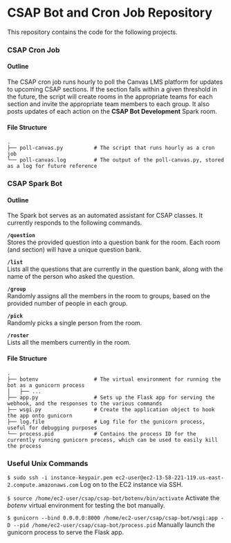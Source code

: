 # CSAP Bot and Cron Job Repository

This repository contains the code for the following projects.

### CSAP Cron Job

#### Outline
The CSAP cron job runs hourly to poll the Canvas LMS platform for updates to upcoming CSAP sections. If the section falls within a given threshold in the future, the script will create rooms in the appropriate teams for each section and invite the appropriate team members to each group. It also posts updates of each action on the **CSAP Bot Development** Spark room.

#### File Structure
```
.
├── poll-canvas.py          # The script that runs hourly as a cron job
└── poll-canvas.log         # The output of the poll-canvas.py, stored as a log for future reference
```

### CSAP Spark Bot

#### Outline
The Spark bot serves as an automated assistant for CSAP classes. It currently responds to the following commands.

**`/question`**<br>
Stores the provided question into a question bank for the room. Each room (and section) will have a unique question bank.

**`/list`**<br>
Lists all the questions that are currently in the question bank, along with the name of the person who asked the question.

**`/group`**<br>
Randomly assigns all the members in the room to groups, based on the provided number of people in each group.

**`/pick`**<br>
Randomly picks a single person from the room.

**`/roster`**<br>
Lists all the members currently in the room.

#### File Structure
```
.
├── botenv                  # The virtual environment for running the bot as a gunicorn process
│   ├── ...          
├── app.py                  # Sets up the Flask app for serving the webhook, and the responses to the various commands
├── wsgi.py                 # Create the application object to hook the app onto gunicorn
├── log.file                # Log file for the gunicorn process, useful for debugging purposes
└── process.pid             # Contains the process ID for the currently running gunicorn process, which can be used to easily kill the process
```

### Useful Unix Commands

`$ sudo ssh -i instance-keypair.pem ec2-user@ec2-13-58-221-119.us-east-2.compute.amazonaws.com`
Log on to the EC2 instance via SSH.

`$ source /home/ec2-user/csap/csap-bot/botenv/bin/activate`
Activate the *botenv* virtual environment for testing the bot manually.

`$ gunicorn --bind 0.0.0.0:8000 /home/ec2-user/csap/csap-bot/wsgi:app -D --pid /home/ec2-user/csap/csap-bot/process.pid`
Manually launch the gunicorn process to serve the Flask app.
